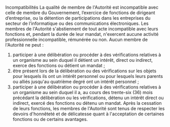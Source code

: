 Incompatibilités
La qualité de membre de l'Autorité est incompatible avec celle de membre du Gouvernement, l’exercice de fonctions de dirigeant d’entreprise, ou la détention de participations dans les entreprises du secteur de l’informatique ou des communications électroniques.
Les membres de l'Autorité s'abstiennent de tout acte incompatible avec leurs fonctions et, pendant la durée de leur mandat, n'exercent aucune activité professionnelle incompatible, rémunérée ou non.
Aucun membre de l'Autorité ne peut :
1. participer à une délibération ou procéder à des vérifications relatives à un organisme au sein duquel il détient un intérêt, direct ou indirect, exerce des fonctions ou détient un mandat ;
1. être présent lors de la délibération ou des vérifications sur les objets pour lesquels ils ont un intérêt personnel ou pour lesquels leurs parents ou alliés jusqu'au quatrième degré ont un intérêt personnel ;
1. participer à une délibération ou procéder à des vérifications relatives à un organisme au sein duquel il a, au cours des trente-six (36) mois précédant la délibération ou les vérifications, détenu un intérêt direct ou indirect, exercé des fonctions ou détenu un mandat.
Après la cessation de leurs fonctions, les membres de l'Autorité sont tenus de respecter les devoirs d'honnêteté et de délicatesse quant à l'acceptation de certaines fonctions ou de certains avantages.